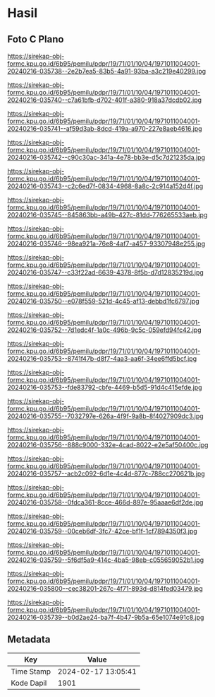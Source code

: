 # Hasil

## Foto C Plano

https://sirekap-obj-formc.kpu.go.id/6b95/pemilu/pdpr/19/71/01/10/04/1971011004001-20240216-035738--2e2b7ea5-83b5-4a91-93ba-a3c219e40299.jpg

https://sirekap-obj-formc.kpu.go.id/6b95/pemilu/pdpr/19/71/01/10/04/1971011004001-20240216-035740--c7a61bfb-d702-401f-a380-918a37dcdb02.jpg

https://sirekap-obj-formc.kpu.go.id/6b95/pemilu/pdpr/19/71/01/10/04/1971011004001-20240216-035741--af59d3ab-8dcd-419a-a970-227e8aeb4616.jpg

https://sirekap-obj-formc.kpu.go.id/6b95/pemilu/pdpr/19/71/01/10/04/1971011004001-20240216-035742--c90c30ac-341a-4e78-bb3e-d5c7d21235da.jpg

https://sirekap-obj-formc.kpu.go.id/6b95/pemilu/pdpr/19/71/01/10/04/1971011004001-20240216-035743--c2c6ed7f-0834-4968-8a8c-2c914a152d4f.jpg

https://sirekap-obj-formc.kpu.go.id/6b95/pemilu/pdpr/19/71/01/10/04/1971011004001-20240216-035745--845863bb-a49b-427c-81dd-776265533aeb.jpg

https://sirekap-obj-formc.kpu.go.id/6b95/pemilu/pdpr/19/71/01/10/04/1971011004001-20240216-035746--98ea921a-76e8-4af7-a457-93307948e255.jpg

https://sirekap-obj-formc.kpu.go.id/6b95/pemilu/pdpr/19/71/01/10/04/1971011004001-20240216-035747--c33f22ad-6639-4378-8f5b-d7d12835219d.jpg

https://sirekap-obj-formc.kpu.go.id/6b95/pemilu/pdpr/19/71/01/10/04/1971011004001-20240216-035750--e078f559-521d-4c45-af13-debbd1fc6797.jpg

https://sirekap-obj-formc.kpu.go.id/6b95/pemilu/pdpr/19/71/01/10/04/1971011004001-20240216-035752--7d1edc4f-1a0c-496b-9c5c-059efd94fc42.jpg

https://sirekap-obj-formc.kpu.go.id/6b95/pemilu/pdpr/19/71/01/10/04/1971011004001-20240216-035753--8741f47b-d8f7-4aa3-aa6f-34ee6ffd5bcf.jpg

https://sirekap-obj-formc.kpu.go.id/6b95/pemilu/pdpr/19/71/01/10/04/1971011004001-20240216-035753--fde83792-cbfe-4469-b5d5-91d4c415efde.jpg

https://sirekap-obj-formc.kpu.go.id/6b95/pemilu/pdpr/19/71/01/10/04/1971011004001-20240216-035755--7032797e-626a-4f9f-9a8b-8f4027909dc3.jpg

https://sirekap-obj-formc.kpu.go.id/6b95/pemilu/pdpr/19/71/01/10/04/1971011004001-20240216-035756--888c9000-332e-4cad-8022-e2e5af50400c.jpg

https://sirekap-obj-formc.kpu.go.id/6b95/pemilu/pdpr/19/71/01/10/04/1971011004001-20240216-035757--acb2c092-6d1e-4c4d-877c-788cc270621b.jpg

https://sirekap-obj-formc.kpu.go.id/6b95/pemilu/pdpr/19/71/01/10/04/1971011004001-20240216-035758--0fdca361-8cce-466d-897e-95aaae6df2de.jpg

https://sirekap-obj-formc.kpu.go.id/6b95/pemilu/pdpr/19/71/01/10/04/1971011004001-20240216-035759--00ceb6df-3fc7-42ce-bf1f-1cf7894350f3.jpg

https://sirekap-obj-formc.kpu.go.id/6b95/pemilu/pdpr/19/71/01/10/04/1971011004001-20240216-035759--5f6df5a9-414c-4ba5-98eb-c055659052b1.jpg

https://sirekap-obj-formc.kpu.go.id/6b95/pemilu/pdpr/19/71/01/10/04/1971011004001-20240216-035800--cec38201-267c-4f71-893d-d814fed03479.jpg

https://sirekap-obj-formc.kpu.go.id/6b95/pemilu/pdpr/19/71/01/10/04/1971011004001-20240216-035739--b0d2ae24-ba7f-4b47-9b5a-65e1074e91c8.jpg


## Metadata

| Key        | Value               |
| ---------- | ------------------- |
| Time Stamp | 2024-02-17 13:05:41 |
| Kode Dapil | 1901                |



